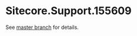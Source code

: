 # Sitecore.Support.155609

See [master branch](https://github.com/sitecoresupport/Sitecore.Support.155609) for details.